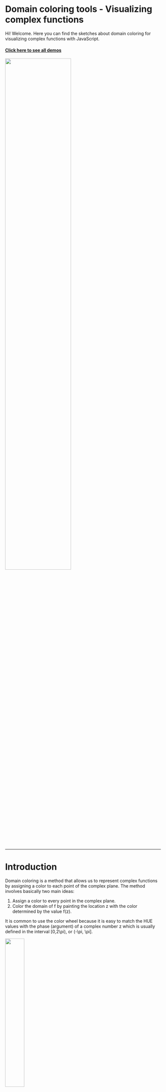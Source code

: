 # Domain coloring tools - Visualizing complex functions

Hi! Welcome. Here you can find the sketches about domain coloring for visualizing complex functions with JavaScript.

#### [Click here to see all demos](https://jcponce.github.io/domain-coloring/)

<img src="https://github.com/jcponce/complex/blob/gh-pages/dctools/img/plotfz.png" width="65%">

---

# Introduction
            
Domain coloring is a method that allows us to represent complex functions by assigning a color
to each point of the complex plane. The method involves basically two main ideas:

1. Assign a color to every point in the complex plane.
2. Color the domain of f by painting the location z with the color determined by the value f(z).

It is common to use the color wheel because it is easy to match the HUE values with the phase (argument) of a complex number z which is usually defined in the interval [0,2\pi), or (-\pi, \pi].

<img src="https://raw.githubusercontent.com/jcponce/jcponce.github.io/master/domain-coloring/img/wheel.svg" width="35%">

To implement this method in the computer consider a rectangular region of pixels on
the screen. This will be a discretized domain D_h for the function f. Every pixel i is
identified with a complex number z_i where f is evaluated. Then calculate
the phase of the value f(z) and its corresponding color. Finally assign the resulting
color to that pixel. This procedure is shown in the animation below.

![Color Wheel](https://raw.githubusercontent.com/jcponce/jcponce.github.io/master/domain-coloring/img/diagram.gif)

---

# How does it work?

In this project I used [p5.js](https://p5js.org/). All the tools work mainly using

1. A class [domainColoring](https://github.com/jcponce/complex/blob/gh-pages/dctools/dev/domainColoring.js) to 
plot the complex functions with different options.
2. A [Complex parser](https://github.com/jcponce/complex/blob/gh-pages/dctools/dev/Complex.js).

Note: jQuery is also used for getting the shareable link with the expression.

## Basic set up

To set it up in p5.js you must include, in the index file, the class and the complex parser:

    <script src="Complex.min.js"></script>
    <script src="domainColoring.min.js"></script>
    <script src="sketch.js"></script>
    
In the sketch define within the setup function the class **domanColoring(func, size)** using two parameters:
- func: a complex function (as a string) e.g. 'z^2',
- size: a real number > 0 e.g. 3.

Thus we have

    let domC; 
    let fn = 'z^2'; // Change this function
    let s = 3; // Change this size
    function setup() {
      // It looks better when the canvas is a square, min 400x400, 
      // but you can use a rectangle as well :)
      createCanvas(500, 500);
      pixelDensity(1);
  
      // Domain coloring setting
      domC = new domainColoring(fn, s); 
    }
        
Now we just need to plot it using one of the options defined within our class. For example, let's use **plotHSV()**:

    function draw() {
      domC.plotHSV('Modulus');
    }

### Result

<img src="https://github.com/jcponce/complex/blob/gh-pages/dctools/img/demo-basic.png" width="40%">

Check the live demo [HERE](https://editor.p5js.org/jcponce/sketches/sfoT8EUys)

## Plotting options

### HSV
- plotHSV(str)
  - Parameters -  String: 'Phase', 'Modulus', 'Phase/Modulus', 'None' (Optional)

### HSV discrete
- plotHSVDisc(str)
  - Parameters - String: 'Phase', 'Modulus', 'Phase/Modulus', 'None' (Optional)
  
### HSV modulus, real and imaginary components
- plotHSVReIm(str)
  - Parameters - String: 'Real', 'Imaginary', 'Re/Im', 'Modulus', 'All', 'None' (Optional)
  
### HSV Gradient
- plotHSVG()

### HSL
- plotHSL(str)
  - Parameters - String: 'Phase', 'Modulus', 'Phase/Modulus', 'Standard', 'None'(Optional)

### HSLuv
- plotHSLuv(str, minHue, maxHue)
  - Parameters - String: 'Phase', 'Modulus', 'Phase/Modulus', 'None' (Optional)
  - minHue - Number [0, 1] (Optional)
  - maxHue - Number [0, 1] (Optional)
  
Note: This option requires the library [HSLuv](https://github.com/jcponce/complex/blob/gh-pages/dctools/libraries/hsluvmin.js)
so you are going to need to include at as well

    <script src="hsluvmin.js"></script>

### RGB
- plotRGB(str)
  - Parameters - String: 'Phase', 'Modulus', 'Phase/Modulus', 'None' (Optional)

### Black & white
- plotBW(str),
   - Parameters - String:'Phase', 'Modulus', 'Phase/Modulus', 'Real', 'Imaginary', 'Re/Im' (Optional)
   
---

# Complex function parser

This library was inspired by [David Bau's work](http://davidbau.com/). It defines the basic arithmetic 
of complex numbers and contains a wide range of complex functions.

### Examples

* z+1/z
* (z-1)/(2z+iz+1)

## Available functions

### Trigonometric functions 

- sin, cos, tan, csc, sec, cot, arcsin, arccos, arctan, arccsc, arcsec, arccot
  * E.g. sin(z)

### Hyperbolic trigonometric functions 
- sinh, cosh, tanh, csch, sech, coth, arcsinh, arccosh, arctanh, arccsch, arcsech, arccoth
  * E.g. sinh(z)

### The conjugate
- conj
  * E.g. conj(z)

### The absolute value, also known as modulus
- abs, ||
  E.g abs(z), |z|

### Complex power
- ^, exp
  * E.g. z^2, exp(z), e^z

### Complex logarithm
- log
  * log(z)

### Real and Imaginary components 
- re, im
  * E.g. re(z), im(z)

### [Jacobi Elliptic](https://en.wikipedia.org/wiki/Jacobi_elliptic_functions) 
- sn( expr, parameter [0,1]), cn( expr, parameter [0,1]), dn( expr, parameter [0,1])
  * E.g. sn(z, 0.3)

### [Gamma function](https://en.wikipedia.org/wiki/Gamma_function)
- gamma( expr )
  * E.g. sn(z, 0.3)

### [Finite Blaschke product](https://en.wikipedia.org/wiki/Blaschke_product)
- blaschke( expr, positive integer )
  * E.g. blaschke(z, 20)

### [Binet's Formula](https://mathworld.wolfram.com/BinetsFibonacciNumberFormula.html)
- binet( expr )
  * E.g. binet(z)

### Sum series function
- sum( expr, positive integer)
  * E.g. sum((-1)^n*z^(2n)/(2n)!, 7)

### Multiplicative function
- prod( expr, positive integer)
  * E.g. prod(e^((z+(e^(2*pi*i/5))^n )/(z-(e^(2*pi*i/5))^n)), 5)

### Iterated function
- iter( expr, variable positive integer)
  * E.g. iter(z+z'^2,z,15)

---

# About the HSV (or HSB) color scheme

The method I used for the HSV (or HSB) color scheme is based on [Elias Wegert](http://www.visual.wegert.com/)'s 
work from his book [Visual Complex Functions.](http://www.springer.com/de/book/9783034801799) He basically 
employs phase portraits with contour lines of phase and modulus, *enhanced phase portraits*, for the study 
of the theory of complex functions. I also added extra color schemes to explore different ways to visualize 
complex functions. In particular, I used some of the equations discussed in the *MATHEMATICA &amp; Wolfram Language* 
section from the *Stack Exchange* site:

[How can I generate this “domain coloring” plot?](https://mathematica.stackexchange.com/questions/7275/how-can-i-generate-this-domain-coloring-plot)

### Other amazing projects

I have been inspired for so many people sharing their work on this topic. The following are 
similar projects, or online plotters, using other programming languages: 

* [Complex Color Map](https://github.com/endolith/complex_colormap) (Python)
* [C-plot](https://github.com/nschloe/cplot) (Python by Nico Schlömer)
* [Domain Coloring](https://github.com/fogleman/domaincoloring) (by Michael Fogleman)
* [The Complex Grapher](https://talbrenev.com/complexgrapher/) (JavaScript)
* [Complex Function Grapher](http://jutanium.github.io/ComplexNumberGrapher/) (Math.js by Dan Jutan)
* [Conformal Map Viewer](http://davidbau.com/archives/2013/02/10/conformal_map_viewer.html) (JavaScript by David Bau)
* [Exploring complex functions](https://cindyjs.org/gallery/cindygl/ComplexExplorer/index.html) (Cindy.JS)
* [Complex Function Explorer](https://au.mathworks.com/matlabcentral/fileexchange/45464-complex-function-explorer) (MATLAB)
* [Complex function plotter](https://people.ucsc.edu/~wbolden/complex/) (Shader by Will Bolden)
* [Complex function plotter](https://samuelj.li/complex-function-plotter/) (Shader by Samuel J. Li)

Visit the site [Domain coloring](https://jcponce.github.io/domain-coloring) to play with the 
different tools I made or if you prefer you can visit the [Domain Coloring Gallery](https://jcponce.github.io/domain-coloring/dcgallery.html).

I also recommend you the following galleries:

* [Phase Plot Gallery](http://www.mathe.tu-freiberg.de/~wegert/PhasePlot/images.html)
* [Gallery of Complex Functions](https://vqm.uni-graz.at/pages/complex/index.html)

---

# Updates

July 2018: **Version 1.** First time online.

Feb-2019: Added Complex arithmetic and functions library.

May-2019: Added more color schemes.

Sep-2019: I was able to work out how to add a parser for complex functions thanks to [David Bau's work](http://davidbau.com/). Now you can easily input a function such as 'f(z)=z^2+cos(z)'. Version 1.5.

Nov-2019: **Version 2.** Added a new input box to enter the functions. It looks better 😃. I also added a new color scheme and the Finite Blaschke product with randomly distributed points.

May-2020: I added sliders to define three parameters. t:[0,1], s:[0,2pi] defining the complex number u:=exp(i*s), and n:[0,30] an integer.

Jul-2020: Fixed issue with power function and added Binet's formula. I also added an alert message in case there is something wrong in the input 😃.

Aug-2020: **Version 3.** Refactored code and defined class to plot all color schemes. New design of interface. New shareable link. New interaction mode with mouse.

---

# LICENSE  
This code is under a [Creative Commons Attribution, Non-Commercial, Share-Alike license](https://creativecommons.org/licenses/by-nc-sa/4.0/).
